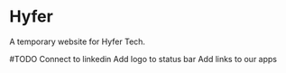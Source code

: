 # Hyfer
A temporary website for Hyfer Tech. 

#TODO 
Connect to linkedin
Add logo to status bar
Add links to our apps


